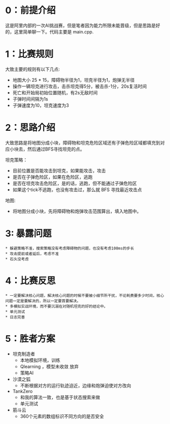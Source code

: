 # 0：前提介绍
	
这是阿里内部的一次AI挑战赛，但是笔者因为能力所限未能晋级，但是思路是好的，这里简单聊一下。代码主要是 main.cpp.


# 1：比赛规则

大致主要的规则有以下几点:

* 地图大小 25 * 15，障碍物半径为1，坦克半径为1，炮弹无半径
* 操作一辆坦克进行攻击，击杀坦克得5分，被击杀-1分，20s复活时间
* 死亡和开始局初始位置随机，有2s无敌时间
* 子弹时间间隔为1s
* 子弹速度为10，坦克速度为3

# 2：思路介绍

大致思路是将地图分成小块，障碍物和坦克危险区域还有子弹危险区域都填充到对应小块去，然后通过BFS寻找坦克的点。

坦克策略：

* 目前位置是否能攻击到坦克，如果能攻击，攻击
* 是否在子弹危险区，如果在危险区，逃跑
* 是否在坦克攻击危险区，是的话，逃跑，但不能通过子弹危险区
* 如果这个tick不逃跑，也没有攻击过，那么就 BFS 寻找最近攻击点

地图:

* 将地图分成小块，先将障碍物和炮弹攻击范围算出，填入地图中。

# 3: 暴露问题

	* 躲避策略不准，搜索策略没有考虑障碍物的问题，也没有考虑100ms的步长
	* 攻击提前或者延后，考虑不准
	* 石头没考虑

# 4：比赛反思
	
	* 一定要解决核心问题，解决核心问题的时候不要被小细节所干扰，不论耗费要多少时间，核心问题一定是要解决的，所以一定要首要解决。
	* 多模拟实战环境，而不要沉溺在对随机坦克的好的结论中。
	* 单元测试
	* 日志完善

# 5：胜者方案

* 坦克制造者
	* 本地模拟环境，训练
	* Qlearning ，模型未收敛 放弃
	* 策略AI 
* 沙漠之狐
	* 不断根据对方的运行轨迹迫近，边缘和炮弹迫使对方改向
* TankZero
	* 和我的算法一致，也是基于状态搜索来做
	* 单元测试
* 筋斗云
	* 360个元素的数组标识不同方向的是否安全


	
	



